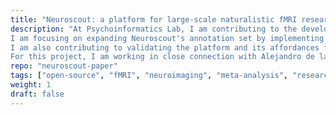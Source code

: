 ```yaml
---
title: "Neuroscout: a platform for large-scale naturalistic fMRI research"
description: "At Psychoinformatics Lab, I am contributing to the development of [Neuroscout](https://neuroscout.org), an end-to-end platform for the analysis fMRI data collected using naturalistic stimuli (movies, narratives, etc.).  \n
I am focusing on expanding Neuroscout's annotation set by implementing feature extraction pipelines that use publicly available deep learning models (e.g., from HuggingFace's transformers and TensorflowHub) in [pliers](https://github.com/PsychoinformaticsLab/pliers).  \n
I am also contributing to validating the platform and its affordances for large-scale neuroimaging research through a series of meta-analytic replications of known neuroimaging findings (preprint forthcoming, code [here](https://github.com/neuroscout/neuroscout-paper)), and QA testing its workflows and other components.  \n
For this project, I am working in close connection with Alejandro de la Vega, Research Scientist at UT Austin and PI for the NIH-funded Neuroscout project."
repo: "neuroscout-paper"
tags: ["open-source", "fMRI", "neuroimaging", "meta-analysis", "research methods"]
weight: 1
draft: false
---
```

